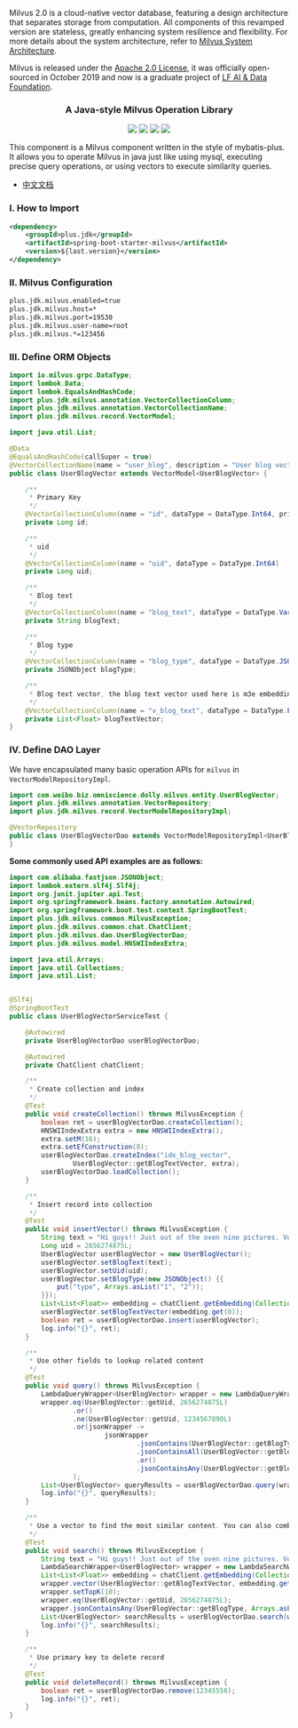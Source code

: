 Milvus 2.0 is a cloud-native vector database, featuring a design architecture that separates storage from computation. All components of this revamped version are stateless, greatly enhancing system resilience and flexibility. For more details about the system architecture, refer to [Milvus System Architecture](https://milvus.io/cn/docs/architecture_overview.md).

Milvus is released under the [Apache 2.0 License](https://github.com/milvus-io/milvus/blob/master/LICENSE), it was officially open-sourced in October 2019 and now is a graduate project of [LF AI & Data Foundation](https://lfaidata.foundation/).


<h3 align="center">A Java-style Milvus Operation Library</h3>
<p align="center">
    <a href="https://github.com/JDK-Plus/spring-boot-starter-milvus/blob/master/LICENSE"><img src="https://img.shields.io/github/license/JDK-Plus/spring-boot-starter-milvus.svg" /></a>
    <a href="https://github.com/JDK-Plus/spring-boot-starter-milvus/releases"><img src="https://img.shields.io/github/release/JDK-Plus/spring-boot-starter-milvus.svg" /></a>
    <a href="https://github.com/JDK-Plus/spring-boot-starter-milvus/stargazers"><img src="https://img.shields.io/github/stars/JDK-Plus/spring-boot-starter-milvus.svg" /></a>
    <a href="https://github.com/JDK-Plus/spring-boot-starter-milvus/network/members"><img src="https://img.shields.io/github/forks/JDK-Plus/spring-boot-starter-milvus.svg" /></a>
</p>
This component is a Milvus component written in the style of mybatis-plus. It allows you to operate Milvus in java just like using mysql, executing precise query operations, or using vectors to execute similarity queries.

- [中文文档](README-CN.md)

### I. How to Import

```xml
<dependency>
    <groupId>plus.jdk</groupId>
    <artifactId>spring-boot-starter-milvus</artifactId>
    <version>${last.version}</version>
</dependency>
```

### II. Milvus Configuration

```bash
plus.jdk.milvus.enabled=true
plus.jdk.milvus.host=*
plus.jdk.milvus.port=19530
plus.jdk.milvus.user-name=root
plus.jdk.milvus.*=123456
```

### III. Define ORM Objects


```java
import io.milvus.grpc.DataType;
import lombok.Data;
import lombok.EqualsAndHashCode;
import plus.jdk.milvus.annotation.VectorCollectionColumn;
import plus.jdk.milvus.annotation.VectorCollectionName;
import plus.jdk.milvus.record.VectorModel;

import java.util.List;

@Data
@EqualsAndHashCode(callSuper = true)
@VectorCollectionName(name = "user_blog", description = "User blog vector table")
public class UserBlogVector extends VectorModel<UserBlogVector> {

    /**
     * Primary Key
     */
    @VectorCollectionColumn(name = "id", dataType = DataType.Int64, primary = true)
    private Long id;

    /**
     * uid
     */
    @VectorCollectionColumn(name = "uid", dataType = DataType.Int64)
    private Long uid;

    /**
     * Blog text
     */
    @VectorCollectionColumn(name = "blog_text", dataType = DataType.VarChar, maxLength = 1024)
    private String blogText;

    /**
     * Blog type
     */
    @VectorCollectionColumn(name = "blog_type", dataType = DataType.JSON)
    private JSONObject blogType;

    /**
     * Blog text vector, the blog text vector used here is m3e embedding, so it is 768
     */
    @VectorCollectionColumn(name = "v_blog_text", dataType = DataType.FloatVector, vectorDimension = 768)
    private List<Float> blogTextVector;
}
```

### IV. Define DAO Layer

We have encapsulated many basic operation APIs for `milvus` in `VectorModelRepositoryImpl`.

```java
import com.weibo.biz.omniscience.dolly.milvus.entity.UserBlogVector;
import plus.jdk.milvus.annotation.VectorRepository;
import plus.jdk.milvus.record.VectorModelRepositoryImpl;

@VectorRepository
public class UserBlogVectorDao extends VectorModelRepositoryImpl<UserBlogVector> {
}
```

**Some commonly used API examples are as follows:**

```java
import com.alibaba.fastjson.JSONObject;
import lombok.extern.slf4j.Slf4j;
import org.junit.jupiter.api.Test;
import org.springframework.beans.factory.annotation.Autowired;
import org.springframework.boot.test.context.SpringBootTest;
import plus.jdk.milvus.common.MilvusException;
import plus.jdk.milvus.common.chat.ChatClient;
import plus.jdk.milvus.dao.UserBlogVectorDao;
import plus.jdk.milvus.model.HNSWIIndexExtra;

import java.util.Arrays;
import java.util.Collections;
import java.util.List;


@Slf4j
@SpringBootTest
public class UserBlogVectorServiceTest {

    @Autowired
    private UserBlogVectorDao userBlogVectorDao;

    @Autowired
    private ChatClient chatClient;

    /**
     * Create collection and index
     */
    @Test
    public void createCollection() throws MilvusException {
        boolean ret = userBlogVectorDao.createCollection();
        HNSWIIndexExtra extra = new HNSWIIndexExtra();
        extra.setM(16);
        extra.setEfConstruction(8);
        userBlogVectorDao.createIndex("idx_blog_vector",
                UserBlogVector::getBlogTextVector, extra);
        userBlogVectorDao.loadCollection();
    }

    /**
     * Insert record into collection
     */
    @Test
    public void insertVector() throws MilvusException {
        String text = "Hi guys!! Just out of the oven nine pictures. Vote! Like figure few";
        Long uid = 2656274875L;
        UserBlogVector userBlogVector = new UserBlogVector();
        userBlogVector.setBlogText(text);
        userBlogVector.setUid(uid);
        userBlogVector.setBlogType(new JSONObject() {{
            put("type", Arrays.asList("1", "2"));
        }});
        List<List<Float>> embedding = chatClient.getEmbedding(Collections.singletonList(text));
        userBlogVector.setBlogTextVector(embedding.get(0));
        boolean ret = userBlogVectorDao.insert(userBlogVector);
        log.info("{}", ret);
    }

    /**
     * Use other fields to lookup related content
     */
    @Test
    public void query() throws MilvusException {
        LambdaQueryWrapper<UserBlogVector> wrapper = new LambdaQueryWrapper<>();
        wrapper.eq(UserBlogVector::getUid, 2656274875L)
                .or()
                .ne(UserBlogVector::getUid, 1234567890L)
                .or(jsonWrapper ->
                        jsonWrapper
                                .jsonContains(UserBlogVector::getBlogType, 1, "type")
                                .jsonContainsAll(UserBlogVector::getBlogType, Arrays.asList("1", "2"), "type")
                                .or()
                                .jsonContainsAny(UserBlogVector::getBlogType, Arrays.asList("112", "312"), "tasd")
                );
        List<UserBlogVector> queryResults = userBlogVectorDao.query(wrapper);
        log.info("{}", queryResults);
    }

    /**
     * Use a vector to find the most similar content. You can also combine it with other fields for query filtering
     */
    @Test
    public void search() throws MilvusException {
        String text = "Hi guys!! Just out of the oven nine pictures. Vote! Like figure few";
        LambdaSearchWrapper<UserBlogVector> wrapper = new LambdaSearchWrapper<>();
        List<List<Float>> embedding = chatClient.getEmbedding(Collections.singletonList(text));
        wrapper.vector(UserBlogVector::getBlogTextVector, embedding.get(0));
        wrapper.setTopK(10);
        wrapper.eq(UserBlogVector::getUid, 2656274875L);
        wrapper.jsonContainsAny(UserBlogVector::getBlogType, Arrays.asList("1", "2"), "type");
        List<UserBlogVector> searchResults = userBlogVectorDao.search(wrapper);
        log.info("{}", searchResults);
    }

    /**
     * Use primary key to delete record
     */
    @Test
    public void deleteRecord() throws MilvusException {
        boolean ret = userBlogVectorDao.remove(12345556);
        log.info("{}", ret);
    }
}
```
